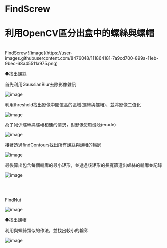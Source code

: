 # FindScrew
<h1>利用OpenCV區分出盒中的螺絲與螺帽</h1>
<br>
FindScrew
![image](https://user-images.githubusercontent.com/8476048/111864181-7a9cd700-899a-11eb-9bec-68a45511a975.png)

●找出螺絲

首先利用GaussianBlur去除影像雜訊

![image](https://user-images.githubusercontent.com/8476048/112145401-4123d000-8c15-11eb-87dd-9d3bd2e460ac.png)


利用threshold找出影像中閥值高的區域(螺絲與螺帽)，並將影像二值化

![image](https://user-images.githubusercontent.com/8476048/112145747-b4c5dd00-8c15-11eb-89aa-af3fd978d3ac.png)


為了減少螺絲與螺帽相連的情況，對影像使用侵蝕(erode)

![image](https://user-images.githubusercontent.com/8476048/112145915-eb035c80-8c15-11eb-94a1-afcd6112148b.png)

接著透過findContours找出所有螺絲與螺帽的輪廓

![image](https://user-images.githubusercontent.com/8476048/112146102-230a9f80-8c16-11eb-9204-c376ee259808.png)


最後算出包含每個輪廓的最小矩形，並透過該矩形的長寬篩選出螺絲的輪廓並記錄

![image](https://user-images.githubusercontent.com/8476048/112146355-71b83980-8c16-11eb-93f8-881ecd96d222.png)


<br><br>

FindNut

![image](https://user-images.githubusercontent.com/8476048/111644682-0697ed00-883b-11eb-88de-b983667f237e.png)

●找出螺帽


利用與螺絲類似的作法，並找出較小的輪廓

![image](https://user-images.githubusercontent.com/8476048/112146554-ad530380-8c16-11eb-896e-17a36ca6e0f5.png)

